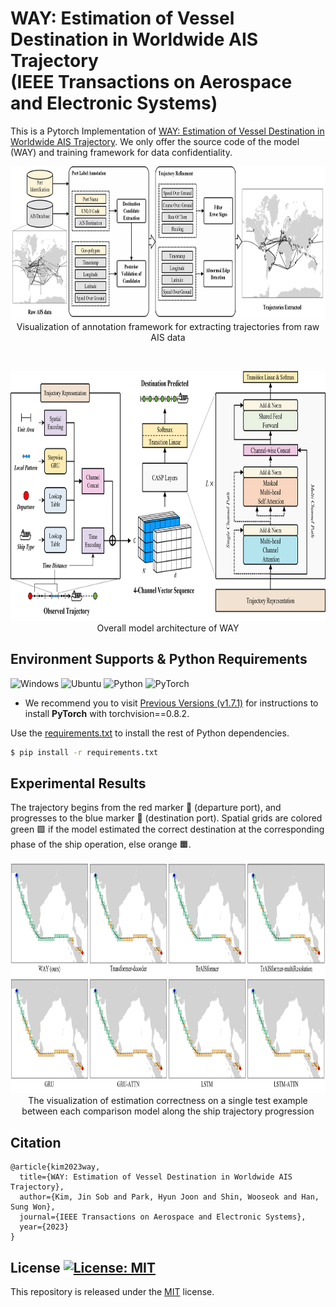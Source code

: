 # WAY: Estimation of Vessel Destination in Worldwide AIS Trajectory</br>(IEEE Transactions on Aerospace and Electronic Systems) 
This is a Pytorch Implementation of [WAY: Estimation of Vessel Destination in Worldwide AIS Trajectory](https://ieeexplore.ieee.org/document/10107762).
We only offer the source code of the model (WAY) and training framework for data confidentiality.

<p align="center">
<img src="/img/Fig-Annotation_Framework_Overview.png" width="900" height="245">   
  <br>Visualization of annotation framework for extracting trajectories from raw AIS data
</p>
<br>
<p align="center">
<img src="/img/Fig-Model_Overview.png" width="900" height="400">   
  <br>Overall model architecture of WAY
</p>

## Environment Supports & Python Requirements
![Windows](https://img.shields.io/badge/Windows-10&11-%230079d5?style=for-the-badge&logo=windows&logoColor=white)
![Ubuntu](https://img.shields.io/badge/Ubuntu-18.04+-E95420?style=for-the-badge&logo=ubuntu&logoColor=E95420)
![Python](https://img.shields.io/badge/Python-3.8.8-3670A0?style=for-the-badge&logo=python&logoColor=ffdd54)
![PyTorch](https://img.shields.io/badge/PyTorch-1.7.1-%23EE4C2C?style=for-the-badge&logo=PyTorch&logoColor=%23EE4C2C)   
* We recommend you to visit [Previous Versions (v1.7.1)](https://pytorch.org/get-started/previous-versions/#v171) for instructions to install **PyTorch** with torchvision==0.8.2.

Use the [requirements.txt](/requirements.txt) to install the rest of Python dependencies.   
```bash
$ pip install -r requirements.txt
```
## Experimental Results
The trajectory begins from the red marker 🔴 (departure port), and progresses to the blue marker 🔵 (destination port).
Spatial grids are colored green 🟩 if the model estimated the correct destination at the corresponding phase of the ship operation, else orange 🟧.
<p align="center">
<img src="/img/Fig-model_estimation_example.png" width="900" height="370">   
  <br>The visualization of estimation correctness on a single test example between each comparison model along the ship trajectory progression
</p>

## Citation
```
@article{kim2023way,
  title={WAY: Estimation of Vessel Destination in Worldwide AIS Trajectory},
  author={Kim, Jin Sob and Park, Hyun Joon and Shin, Wooseok and Han, Sung Won},
  journal={IEEE Transactions on Aerospace and Electronic Systems},
  year={2023}
}
```

## License [![License: MIT](https://img.shields.io/badge/License-MIT-yellow.svg)](https://opensource.org/licenses/MIT)
This repository is released under the [MIT](https://choosealicense.com/licenses/mit/) license.
